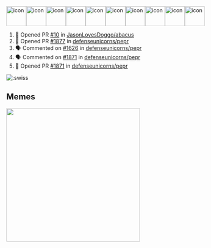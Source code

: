 
<div style="display: flex; align-items: flex-start;"><img src="https://techstack-generator.vercel.app/js-icon.svg" alt="icon" width="52" height="52" /><img src="https://techstack-generator.vercel.app/ts-icon.svg" alt="icon" width="52" height="52" /><img src="https://techstack-generator.vercel.app/storybook-icon.svg" alt="icon" width="52" height="52" /><img src="https://techstack-generator.vercel.app/webpack-icon.svg" alt="icon" width="52" height="52" /><img src="https://techstack-generator.vercel.app/docker-icon.svg" alt="icon" width="52" height="52" /><img src="https://techstack-generator.vercel.app/kubernetes-icon.svg" alt="icon" width="52" height="52" /><img src="https://techstack-generator.vercel.app/nginx-icon.svg" alt="icon" width="52" height="52" /><img src="https://techstack-generator.vercel.app/aws-icon.svg" alt="icon" width="52" height="52" /><img src="https://techstack-generator.vercel.app/restapi-icon.svg" alt="icon" width="52" height="52" /><img src="https://techstack-generator.vercel.app/graphql-icon.svg" alt="icon" width="52" height="52" /></div>

<!--START_SECTION:activity-->
1. 💪 Opened PR [#10](https://github.com/JasonLovesDoggo/abacus/pull/10) in [JasonLovesDoggo/abacus](https://github.com/JasonLovesDoggo/abacus)
2. 💪 Opened PR [#1877](https://github.com/defenseunicorns/pepr/pull/1877) in [defenseunicorns/pepr](https://github.com/defenseunicorns/pepr)
3. 🗣 Commented on [#1626](https://github.com/defenseunicorns/pepr/issues/1626#issuecomment-2679346654) in [defenseunicorns/pepr](https://github.com/defenseunicorns/pepr)
4. 🗣 Commented on [#1871](https://github.com/defenseunicorns/pepr/pull/1871#issuecomment-2678545858) in [defenseunicorns/pepr](https://github.com/defenseunicorns/pepr)
5. 💪 Opened PR [#1871](https://github.com/defenseunicorns/pepr/pull/1871) in [defenseunicorns/pepr](https://github.com/defenseunicorns/pepr)
<!--END_SECTION:activity-->

![:swiss](https://count.getloli.com/@swiss?name=swiss&theme=random&padding=7&offset=0&align=top&scale=1&pixelated=1&darkmode=auto&num=6921)

## Memes
<img src="https://subreddit-memes.vercel.app/api/meme" width="350px"/> 

<!-- ![Self Help](https://user-images.githubusercontent.com/74038190/212284094-e50ceae2-de86-4dd6-9f9c-a3ebcb3ede9e.gif) -->